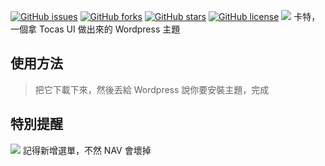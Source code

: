 [![GitHub issues](https://img.shields.io/github/issues/gnehs/Carter.svg?style=flat-square)](https://github.com/gnehs/Carter/issues)
[![GitHub forks](https://img.shields.io/github/forks/gnehs/Carter.svg?style=flat-square)](https://github.com/gnehs/Carter/network)
[![GitHub stars](https://img.shields.io/github/stars/gnehs/Carter.svg?style=flat-square)](https://github.com/gnehs/Carter/stargazers) 
[![GitHub license](https://img.shields.io/badge/license-MIT-blue.svg?style=flat-square)](https://raw.githubusercontent.com/gnehs/Carter/master/LICENSE)
![](https://github.com/gnehs/Carter/blob/master/screenshot.png?raw=true)
卡特，一個拿 Tocas UI 做出來的 Wordpress 主題

## 使用方法
> 把它下載下來，然後丟給 Wordpress 說你要安裝主題，完成

## 特別提醒
![](http://i.imgur.com/ISdc2V3.png)
記得新增選單，不然 NAV 會壞掉 
